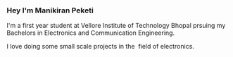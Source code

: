 ### Hey I'm Manikiran Peketi

I'm a first year student at Vellore Institute of Technology Bhopal prsuing my Bachelors in Electronics and Communication Engineering.

I love doing some small scale projects in the  field of electronics.
